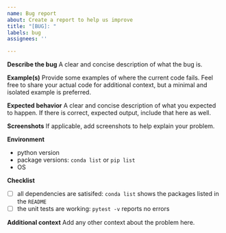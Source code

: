 ```yaml
---
name: Bug report
about: Create a report to help us improve
title: "[BUG]: "
labels: bug
assignees: ''

---
```


**Describe the bug**
A clear and concise description of what the bug is.

**Example(s)**
Provide some examples of where the current code fails. Feel free to share your actual code for additional context, but a minimal and isolated example is preferred.

**Expected behavior**
A clear and concise description of what you expected to happen. If there is correct, expected output, include that here as well.

**Screenshots**
If applicable, add screenshots to help explain your problem.

**Environment**
- python version
- package versions: `conda list` or `pip list`
- OS

**Checklist**
- [ ] all dependencies are satisifed: `conda list` shows the packages listed in the `README`
- [ ] the unit tests are working: `pytest -v` reports no errors

**Additional context**
Add any other context about the problem here.
